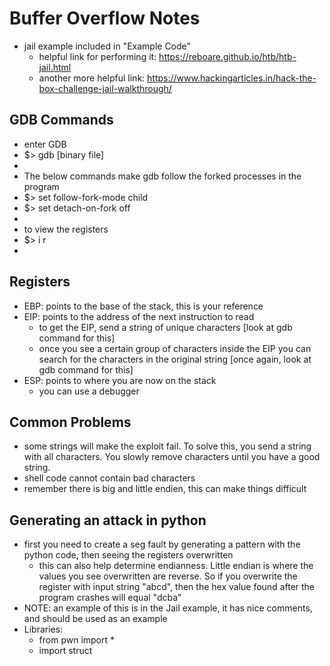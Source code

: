 
# Buffer Overflow Notes
+ jail example included in "Example Code"
  + helpful link for performing it: https://reboare.github.io/htb/htb-jail.html
  + another more helpful link: https://www.hackingarticles.in/hack-the-box-challenge-jail-walkthrough/

## GDB Commands
+ enter GDB
+ $> gdb [binary file]
+
+ The below commands make gdb follow the forked processes in the program
+ $> set follow-fork-mode child
+ $> set detach-on-fork off
+
+ to view the registers
+ $> i r
+

## Registers
+ EBP: points to the base of the stack, this is your reference
+ EIP: points to the address of the next instruction to read
  + to get the EIP, send a string of unique characters [look at gdb command for this]
  + once you see a certain group of characters inside the EIP you can search for the characters in the original string [once again, look at gdb command for this]
+ ESP: points to where you are now on the stack
  + you can use a debugger

## Common Problems
+ some strings will make the exploit fail.  To solve this, you send a string with all characters.  You slowly remove characters until you have a good string.  
+ shell code cannot contain bad characters
+ remember there is big and little endien, this can make things difficult

## Generating an attack in python
+ first you need to create a seg fault by generating a pattern with the python code, then seeing the registers overwritten
  + this can also help determine endianness.  Little endian is where the values you see overwritten are reverse.  So if you overwrite the register with input string "abcd", then the hex value found after the program crashes will equal "dcba"
+ NOTE: an example of this is in the Jail example, it has nice comments, and should be used as an example
+ Libraries:
  + from pwn import *
  + import struct






